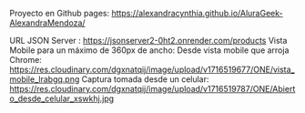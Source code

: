 Proyecto en Github pages: https://alexandracynthia.github.io/AluraGeek-AlexandraMendoza/

URL JSON Server : https://jsonserver2-0ht2.onrender.com/products
Vista Mobile para un máximo de 360px de ancho: 
      Desde vista mobile que arroja Chrome: https://res.cloudinary.com/dgxnatqij/image/upload/v1716519677/ONE/vista_mobile_lrabgq.png
      Captura tomada desde un celular: https://res.cloudinary.com/dgxnatqij/image/upload/v1716519787/ONE/Abierto_desde_celular_xswkhj.jpg
